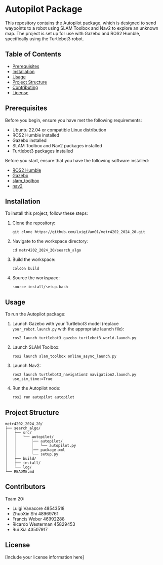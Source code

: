 # Autopilot Package

This repository contains the Autopilot package, which is designed to send waypoints to a robot using SLAM Toolbox and Nav2 to explore an unknown map. The project is set up for use with Gazebo and ROS2 Humble, specifically using the Turtlebot3 robot.

## Table of Contents
- [Prerequisites](#prerequisites)
- [Installation](#installation)
- [Usage](#usage)
- [Project Structure](#project-structure)
- [Contributing](#contributing)
- [License](#license)

## Prerequisites

Before you begin, ensure you have met the following requirements:
* Ubuntu 22.04 or compatible Linux distribution
* ROS2 Humble installed
* Gazebo installed
* SLAM Toolbox and Nav2 packages installed
* Turtlebot3 packages installed

Before you start, ensure that you have the following software installed:
- [ROS2 Humble](https://docs.ros.org/en/humble/Installation.html)
- [Gazebo](https://classic.gazebosim.org/tutorials?tut=install_ubuntu&cat=install)
- [slam_toolbox](https://navigation.ros.org/setup_guides/slam_config.html)
- [nav2](https://navigation.ros.org/getting_started/index.html)

## Installation

To install this project, follow these steps:

1. Clone the repository:
   ```
   git clone https://github.com/LuigiVan01/metr4202_2024_20.git
   ```

2. Navigate to the workspace directory:
   ```
   cd metr4202_2024_20/search_algo
   ```

3. Build the workspace:
   ```
   colcon build
   ```

4. Source the workspace:
   ```
   source install/setup.bash
   ```

## Usage

To run the Autopilot package:

1. Launch Gazebo with your Turtlebot3 model (replace `your_robot.launch.py` with the appropriate launch file):
   ```
   ros2 launch turtlebot3_gazebo turtlebot3_world.launch.py
   ```

2. Launch SLAM Toolbox:
   ```
   ros2 launch slam_toolbox online_async_launch.py
   ```

3. Launch Nav2:
   ```
   ros2 launch turtlebot3_navigation2 navigation2.launch.py use_sim_time:=True
   ```

4. Run the Autopilot node:
   ```
   ros2 run autopilot autopilot
   ```

## Project Structure

```
metr4202_2024_20/
├── search_algo/
│   ├── src/
│   │   └── autopilot/
│   │       ├── autopilot/
│   │       │   └── autopilot.py
│   │       ├── package.xml
│   │       └── setup.py
│   ├── build/
│   ├── install/
│   └── log/
└── README.md
```

## Contributors
  Team 20:

 - Luigi Vanacore         48543518
 - ZhuoXin Shi            48969761
 - Francis Weber          46992288
 - Ricardo Westerman      45829453
 - Rui Xia                43507917


## License

[Include your license information here]
